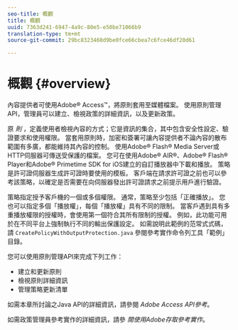 ```yaml
---
seo-title: 概觀
title: 概觀
uuid: 7363d241-6947-4a9c-80e5-e50be71066b9
translation-type: tm+mt
source-git-commit: 29bc8323460d9be0fce66cbea7c6fce46df20d61

---
```



# 概觀 {#overview}

內容提供者可使用Adobe® Access™，將原則套用至媒體檔案。 使用原則管理API，管理員可以建立、檢視政策的詳細資訊，以及更新政策。

原 *則* ，定義使用者檢視內容的方式；它是資訊的集合，其中包含安全性設定、驗證要求和使用權限。 當套用原則時，加密和簽署可讓內容提供者不論內容的散布範圍有多廣，都能維持其內容的控制。 使用Adobe® Flash® Media Server或HTTP伺服器可傳送受保護的檔案。 您可在使用Adobe® AIR®、Adobe® Flash® Player和Adobe® Primetime SDK for iOS建立的自訂播放器中下載和播放。 策略是許可證伺服器生成許可證時要使用的模板。 客戶端在請求許可證之前也可以參考該策略，以確定是否需要在向伺服器發出許可證請求之前提示用戶進行驗證。

策略指定授予客戶機的一個或多個權限。 通常，策略至少包括「正確播放」。 您也可以指定多個「播放權」，每個「播放權」具有不同的限制。 當客戶遇到具有多重播放權限的授權時，會使用第一個符合其所有限制的授權。 例如，此功能可用於在不同平台上強制執行不同的輸出保護設定。 如需說明此範例的范常式式碼，請 `CreatePolicyWithOutputProtection.java` 參閱參考實作命令列工具「範例」目錄。

您可以使用原則管理API來完成下列工作：

* 建立和更新原則
* 檢視原則詳細資訊
* 管理策略更新清單

如需本章所討論之Java API的詳細資訊，請參閱 *Adobe Access API參考*。

如需政策管理員參考實作的詳細資訊，請參 *閱使用Adobe存取參考實作*。
